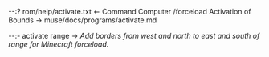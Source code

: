 --:? rom/help/activate.txt <- Command Computer /forceload Activation of Bounds -> muse/docs/programs/activate.md    

--:- activate range -> _Add borders from west and north to east and south of range for Minecraft forceload._  